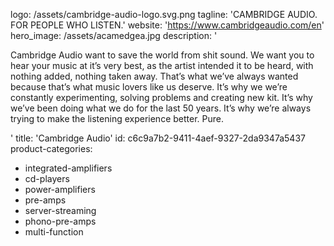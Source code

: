 logo: /assets/cambridge-audio-logo.svg.png
tagline: 'CAMBRIDGE AUDIO. FOR PEOPLE WHO LISTEN.'
website: 'https://www.cambridgeaudio.com/en'
hero_image: /assets/acamedgea.jpg
description: '<p>Cambridge Audio want to save the world from shit sound. We want you to hear your music at it’s very best, as the artist intended it to be heard, with nothing added, nothing taken away. That’s what we’ve always wanted because that’s what music lovers like us deserve. It’s why we we’re constantly experimenting, solving problems and creating new kit. It’s why we’ve been doing what we do for the last 50 years. It’s why we’re always trying to make the listening experience better. Pure.&nbsp;&nbsp;</p>'
title: 'Cambridge Audio'
id: c6c9a7b2-9411-4aef-9327-2da9347a5437
product-categories:
  - integrated-amplifiers
  - cd-players
  - power-amplifiers
  - pre-amps
  - server-streaming
  - phono-pre-amps
  - multi-function
